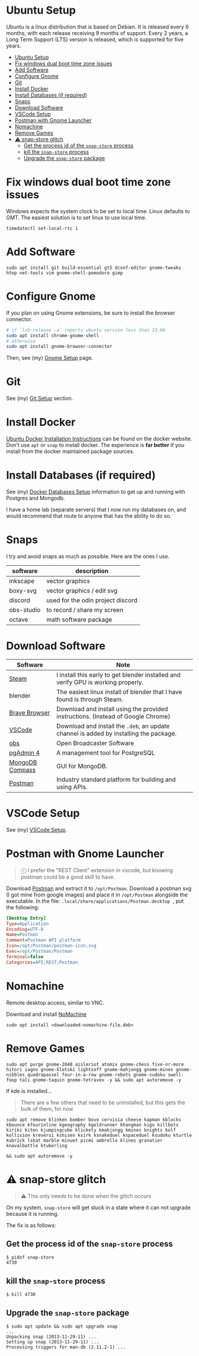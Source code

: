 <!-- Local Content Links -->

[vscode-setup]: ../vscode-configuration.md
[gnome-setup]: ./Gnome-configuration.md
[git-setup]: ../git.md#setup
[docker-db-setup]: ../databases/docker-db-setup.md

# Ubuntu Setup

Ubuntu is a linux distribution that is based on Debian. It is released every 6 months, with each release receiving 9 months of support. Every 2 years, a Long Term Support (LTS) version is released, which is supported for five years.

- [Ubuntu Setup](#ubuntu-setup)
- [Fix windows dual boot time zone issues](#fix-windows-dual-boot-time-zone-issues)
- [Add Software](#add-software)
- [Configure Gnome](#configure-gnome)
- [Git](#git)
- [Install Docker](#install-docker)
- [Install Databases (if required)](#install-databases-if-required)
- [Snaps](#snaps)
- [Download Software](#download-software)
- [VSCode Setup](#vscode-setup)
- [Postman with Gnome Launcher](#postman-with-gnome-launcher)
- [Nomachine](#nomachine)
- [Remove Games](#remove-games)
- [⚠️ snap-store glitch](#️-snap-store-glitch)
  - [Get the process id of the `snap-store` process](#get-the-process-id-of-the-snap-store-process)
  - [kill the `snap-store` process](#kill-the-snap-store-process)
  - [Upgrade the `snap-store` package](#upgrade-the-snap-store-package)

# Fix windows dual boot time zone issues

Windows expects the system clock to be set to local time. Linux defaults to GMT. The easiest solution is to set linux to use local time.

```
timedatectl set-local-rtc 1
```

# Add Software

`sudo apt install git build-essential gt5 dconf-editor gnome-tweaks htop net-tools vim gnome-shell-pomodoro gimp`

# Configure Gnome

If you plan on using Gnome extensions, be sure to install the browser connector.

```bash
# if `lsb-release -a` reports ubuntu version less than 23.04
sudo apt install chrome-gnome-shell
# otherwise
sudo apt install gnome-browser-connector
```

Then, see (my) [Gnome Setup][gnome-setup] page.

# Git

See (my) [Git Setup][git-setup] section.

# Install Docker

[Ubuntu Docker Installation Instructions](https://docs.docker.com/engine/install/ubuntu/) can be found on the docker website. Don't use `apt` or `snap` to install docker. The experience is **far better** if you install from the docker maintained package sources.

# Install Databases (if required)

See (my) [Docker Databases Setup][docker-db-setup] information to get up and running with Postgres and Mongodb.

I have a home lab (separate servers) that I now run my databases on, and would recommend that route to anyone that has the ability to do so.

# Snaps

I try and avoid snaps as much as possible. Here are the ones I use.

| software   | description                       |
| ---------- | --------------------------------- |
| inkscape   | vector graphics                   |
| boxy-svg   | vector graphics / edit svg        |
| discord    | used for the odin project discord |
| obs-studio | to record / share my screen       |
| octave     | math software package             |

# Download Software

| Software                                                               | Note                                                                                   |
| ---------------------------------------------------------------------- | -------------------------------------------------------------------------------------- |
| [Steam](https://store.steampowered.com/about/)                         | I install this early to get blender installed and verify GPU is working properly.      |
| blender                                                                | The easiest linux install of blender that I have found is through Steam.               |
| [Brave Browser](https://brave.com/linux/#release-channel-installation) | Download and install using the provided instructions. (Instead of Google Chrome)       |
| [VSCode](https://code.visualstudio.com/)                               | Download and install the `.deb`, an update channel is added by installing the package. |
| [obs](https://obsproject.com/download#linux)                           | Open Broadcaster Software                                                              |
| [pgAdmin 4](https://www.pgadmin.org/)                                  | A management tool for PostgreSQL                                                       |
| [MongoDB Compass](https://www.mongodb.com/products/compass)            | GUI for MongoDB.                                                                       |
| [Postman](https://www.postman.com/downloads/)                          | Industry standard platform for building and using APIs.                                |

# VSCode Setup

See (my) [VSCode Setup][vscode-setup].

# Postman with Gnome Launcher

> ⓘ I prefer the "REST Client" extension in vscode, but knowing postman could be a good skill to have.

Download [Postman](https://www.postman.com/downloads/) and extract it to `/opt/Postman`. Download a postman svg (I got mine from google images) and place it in `/opt/Postman` alongside the executable. In the file: `.local/share/applications/Postman.desktop `, put the following:

```ini
[Desktop Entry]
Type=Application
Encoding=UTF-8
Name=Postman
Comment=Postman API platform
Icon=/opt/Postman/postman-icon.svg
Exec=/opt/Postman/Postman
Terminal=false
Categories=API;REST;Postman
```

# Nomachine

Remote desktop access, similar to VNC.

Download and install [NoMachine](https://www.nomachine.com/)

`sudo apt install <downloaded-nomachine-file.deb>`

# Remove Games

```
sudo apt purge gnome-2048 aisleriot atomix gnome-chess five-or-more hitori iagno gnome-klotski lightsoff gnome-mahjongg gnome-mines gnome-nibbles quadrapassel four-in-a-row gnome-robots gnome-sudoku swell-foop tali gnome-taquin gnome-tetravex -y && sudo apt autoremove -y
```

If kde is installed...

> There are a few others that need to be uninstalled, but this gets the bulk of them, for now

```
sudo apt remove blinken bomber bovo cervisia cheese kapman kblocks kbounce kfourinline kgeography kgoldrunner khangman kigo killbots kiriki kiten kjumpingcube klickety kmahjongg kmines knights kolf kollision kreversi kshisen ksirk ksnakeduel kspaceduel ksudoku kturtle kubrick lskat marble minuet picmi umbrello klines granatier knavalbattle ktuberling

&& sudo apt autoremove -y
```

# ⚠️ snap-store glitch

> ⚠️ This only needs to be done when the glitch occurs

On my system, `snap-store` will get stuck in a state where it can not upgrade because it is running.

The fix is as follows:

## Get the process id of the `snap-store` process

```
$ pidof snap-store
4730
```

## kill the `snap-store` process

```
$ kill 4730
```

## Upgrade the `snap-store` package

```
$ sudo apt update && sudo apt upgrade snap
...
Unpacking snap (2013-11-29-11) ...
Setting up snap (2013-11-29-11) ...
Processing triggers for man-db (2.11.2-1) ...
```
